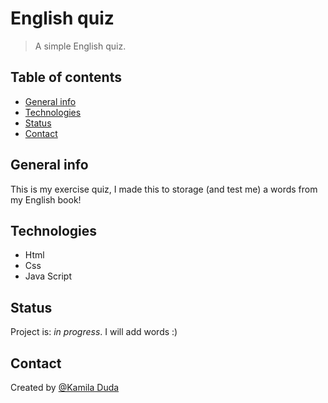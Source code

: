 # English quiz
> A simple English quiz.

## Table of contents
* [General info](#general-info)
* [Technologies](#technologies)
* [Status](#status)
* [Contact](#contact)

## General info
This is my exercise quiz, I made this to storage (and test me) a words from my English book!


## Technologies
* Html
* Css
* Java Script

## Status
Project is: _in progress_. I will add words :)

## Contact
Created by [@Kamila Duda](https://github.com/kamila-duda)